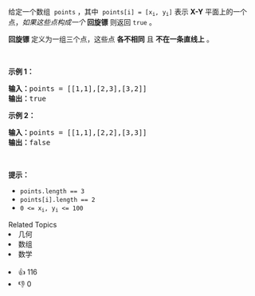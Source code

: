 <p>给定一个数组
 <meta charset="UTF-8" />&nbsp;<code>points</code>&nbsp;，其中
 <meta charset="UTF-8" />&nbsp;<code>points[i] = [x<sub>i</sub>, y<sub>i</sub>]</code>&nbsp;表示 <strong>X-Y</strong> 平面上的一个点，<em>如果这些点构成一个&nbsp;</em><strong>回旋镖</strong>&nbsp;则返回&nbsp;<code>true</code>&nbsp;。</p>

<p><strong>回旋镖</strong>&nbsp;定义为一组三个点，这些点&nbsp;<strong>各不相同</strong>&nbsp;且&nbsp;<strong>不在一条直线上</strong>&nbsp;。</p>

<p>&nbsp;</p>

<p><strong>示例 1：</strong></p>

<pre>
<strong>输入：</strong>points = [[1,1],[2,3],[3,2]]
<strong>输出：</strong>true
</pre>

<p><strong>示例 2：</strong></p>

<pre>
<strong>输入：</strong>points = [[1,1],[2,2],[3,3]]
<strong>输出：</strong>false</pre>

<p>&nbsp;</p>

<p><strong>提示：</strong></p> 
<meta charset="UTF-8" />

<ul> 
 <li><code>points.length == 3</code></li> 
 <li><code>points[i].length == 2</code></li> 
 <li><code>0 &lt;= x<sub>i</sub>, y<sub>i</sub>&nbsp;&lt;= 100</code></li> 
</ul>

<div><div>Related Topics</div><div><li>几何</li><li>数组</li><li>数学</li></div></div><br><div><li>👍 116</li><li>👎 0</li></div>